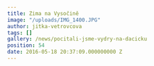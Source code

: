 ```yaml
---
title: Zima na Vysočině
image: "/uploads/IMG_1400.JPG"
author: jitka-vetrovcova
tags: []
gallery: /news/pocitali-jsme-vydry-na-dacicku
position: 54
date: 2016-05-18 20:37:09.000000000 Z
---
```

